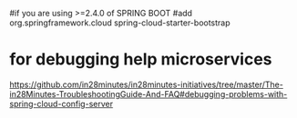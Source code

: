 
#if you are using >=2.4.0 of SPRING BOOT
#add
<dependency>
   <groupId>org.springframework.cloud</groupId>
   <artifactId>spring-cloud-starter-bootstrap</artifactId>
</dependency> 

# for debugging help microservices
https://github.com/in28minutes/in28minutes-initiatives/tree/master/The-in28Minutes-TroubleshootingGuide-And-FAQ#debugging-problems-with-spring-cloud-config-server
